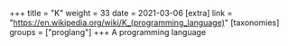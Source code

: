+++
title = "K"
weight = 33
date = 2021-03-06
[extra]
link = "https://en.wikipedia.org/wiki/K_(programming_language)"
[taxonomies]
groups = ["proglang"]
+++
A programming language

